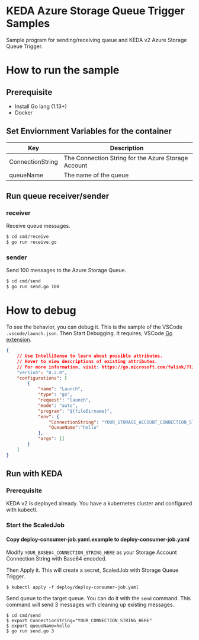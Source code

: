 # KEDA Azure Storage Queue Trigger Samples

Sample program for sending/receiving queue and KEDA v2 Azure Storage Queue Trigger. 

# How to run the sample

## Prerequisite
* Install Go lang (1.13+)
* Docker

## Set Enviornment Variables for the container

| Key | Description |
| ---- | ------ |
| ConnectionString | The Connection String for the Azure Storage Account |
| queueName | The name of the queue |

## Run queue receiver/sender

### receiver

Receive queue messages.

```bash
$ cd cmd/receive
$ go run receive.go
```

### sender

Send 100 messages to the Azure Storage Queue.

```bash
$ cd cmd/send
$ go run send.go 100
```

# How to debug

To see the behavior, you can debug it. This is the sample of the VSCode `.vscode/launch.json`. Then Start Debugging. 
It requires, VSCode [Go extension](https://marketplace.visualstudio.com/items?itemName=golang.Go).

```json
{
    // Use IntelliSense to learn about possible attributes.
    // Hover to view descriptions of existing attributes.
    // For more information, visit: https://go.microsoft.com/fwlink/?linkid=830387
    "version": "0.2.0",
    "configurations": [
        {
            "name": "Launch",
            "type": "go",
            "request": "launch",
            "mode": "auto",
            "program": "${fileDirname}",
            "env": {
                "ConnectionString": "YOUR_STORAGE_ACCOUNT_CONNECTION_STRING_HERE",
                "QueueName":"hello"
            },
            "args": []
        }
    ]
}
```

## Run with KEDA

### Prerequisite
KEDA v2 is deployed already. 
You have a kubernetes cluster and configured with kubectl. 

### Start the ScaledJob

#### Copy deploy-consumer-job.yaml.example to deploy-consumer-job.yaml
Modify `YOUR_BASE64_CONNECTION_STRING_HERE` as your Storage Account Connection String with Base64 encoded. 

Then Apply it. This will create a secret, ScaledJob with Storage Queue Trigger.

```
$ kubectl apply -f deploy/deploy-consumer-job.yaml
```

Send queue to the target queue. You can do it with the `send` command. This command will send 3 messages with cleaning up existing messages.

```
$ cd cmd/send
$ export ConnectionString="YOUR_CONNECTION_STRING_HERE"
$ export queueName=hello
$ go run send.go 3
```